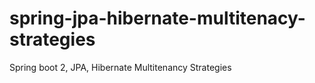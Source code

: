 # spring-jpa-hibernate-multitenacy-strategies
Spring boot 2, JPA,  Hibernate Multitenancy Strategies
